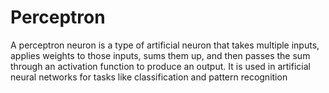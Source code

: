 # Perceptron
A perceptron neuron is a type of artificial neuron that takes multiple inputs, applies weights to those inputs, sums them up, and then passes the sum through an activation function to produce an output. It is used in artificial neural networks for tasks like classification and pattern recognition
